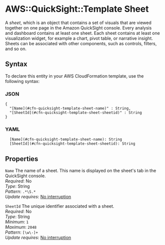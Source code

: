 # AWS::QuickSight::Template Sheet<a name="aws-properties-quicksight-template-sheet"></a>

A *sheet*, which is an object that contains a set of visuals that are viewed together on one page in the Amazon QuickSight console\. Every analysis and dashboard contains at least one sheet\. Each sheet contains at least one visualization widget, for example a chart, pivot table, or narrative insight\. Sheets can be associated with other components, such as controls, filters, and so on\.

## Syntax<a name="aws-properties-quicksight-template-sheet-syntax"></a>

To declare this entity in your AWS CloudFormation template, use the following syntax:

### JSON<a name="aws-properties-quicksight-template-sheet-syntax.json"></a>

```
{
  "[Name](#cfn-quicksight-template-sheet-name)" : String,
  "[SheetId](#cfn-quicksight-template-sheet-sheetid)" : String
}
```

### YAML<a name="aws-properties-quicksight-template-sheet-syntax.yaml"></a>

```
  [Name](#cfn-quicksight-template-sheet-name): String
  [SheetId](#cfn-quicksight-template-sheet-sheetid): String
```

## Properties<a name="aws-properties-quicksight-template-sheet-properties"></a>

`Name`  <a name="cfn-quicksight-template-sheet-name"></a>
The name of a sheet\. This name is displayed on the sheet's tab in the QuickSight console\.  
*Required*: No  
*Type*: String  
*Pattern*: `.*\S.*`  
*Update requires*: [No interruption](https://docs.aws.amazon.com/AWSCloudFormation/latest/UserGuide/using-cfn-updating-stacks-update-behaviors.html#update-no-interrupt)

`SheetId`  <a name="cfn-quicksight-template-sheet-sheetid"></a>
The unique identifier associated with a sheet\.  
*Required*: No  
*Type*: String  
*Minimum*: `1`  
*Maximum*: `2048`  
*Pattern*: `[\w\-]+`  
*Update requires*: [No interruption](https://docs.aws.amazon.com/AWSCloudFormation/latest/UserGuide/using-cfn-updating-stacks-update-behaviors.html#update-no-interrupt)